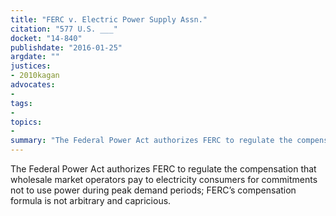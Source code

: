 ```yaml
---
title: "FERC v. Electric Power Supply Assn."
citation: "577 U.S. ___"
docket: "14-840"
publishdate: "2016-01-25"
argdate: ""
justices:
- 2010kagan
advocates:
- 
tags:
- 
topics:
- 
summary: "The Federal Power Act authorizes FERC to regulate the compensation that wholesale market operators pay to electricity consumers for commitments not to use power during peak demand periods; FERC’s compensation formula is not arbitrary and capricious."
---
```

The Federal Power Act authorizes FERC to regulate the compensation that wholesale market operators pay to electricity consumers for commitments not to use power during peak demand periods; FERC’s compensation formula is not arbitrary and capricious.

